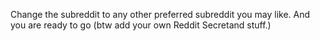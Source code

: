 Change the subreddit to any other preferred subreddit you may like. And you are ready to go (btw add your own Reddit Secretand stuff.) 
